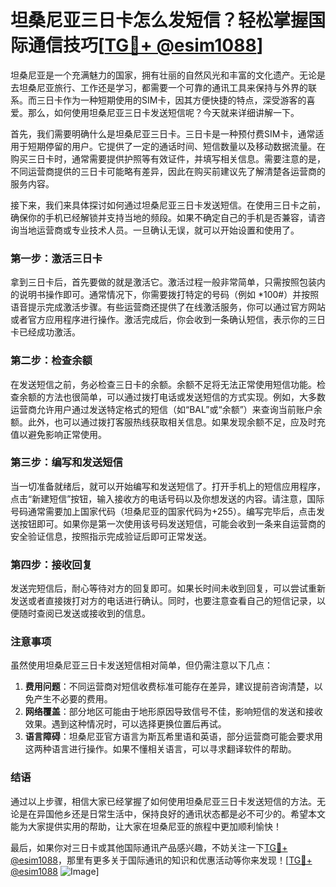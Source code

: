 # 坦桑尼亚三日卡怎么发短信？轻松掌握国际通信技巧[[TG💪+ @esim1088](https://t.me/s/esim1088)]

坦桑尼亚是一个充满魅力的国家，拥有壮丽的自然风光和丰富的文化遗产。无论是去坦桑尼亚旅行、工作还是学习，都需要一个可靠的通讯工具来保持与外界的联系。而三日卡作为一种短期使用的SIM卡，因其方便快捷的特点，深受游客的喜爱。那么，如何使用坦桑尼亚三日卡发送短信呢？今天就来详细讲解一下。

首先，我们需要明确什么是坦桑尼亚三日卡。三日卡是一种预付费SIM卡，通常适用于短期停留的用户。它提供了一定的通话时间、短信数量以及移动数据流量。在购买三日卡时，通常需要提供护照等有效证件，并填写相关信息。需要注意的是，不同运营商提供的三日卡可能略有差异，因此在购买前建议先了解清楚各运营商的服务内容。

接下来，我们来具体探讨如何通过坦桑尼亚三日卡发送短信。在使用三日卡之前，确保你的手机已经解锁并支持当地的频段。如果不确定自己的手机是否兼容，请咨询当地运营商或专业技术人员。一旦确认无误，就可以开始设置和使用了。

### 第一步：激活三日卡

拿到三日卡后，首先要做的就是激活它。激活过程一般非常简单，只需按照包装内的说明书操作即可。通常情况下，你需要拨打特定的号码（例如 *100#）并按照语音提示完成激活步骤。有些运营商还提供了在线激活服务，你可以通过官方网站或者官方应用程序进行操作。激活完成后，你会收到一条确认短信，表示你的三日卡已经成功激活。

### 第二步：检查余额

在发送短信之前，务必检查三日卡的余额。余额不足将无法正常使用短信功能。检查余额的方法也很简单，可以通过拨打电话或发送短信的方式实现。例如，大多数运营商允许用户通过发送特定格式的短信（如“BAL”或“余额”）来查询当前账户余额。此外，也可以通过拨打客服热线获取相关信息。如果发现余额不足，应及时充值以避免影响正常使用。

### 第三步：编写和发送短信

当一切准备就绪后，就可以开始编写和发送短信了。打开手机上的短信应用程序，点击“新建短信”按钮，输入接收方的电话号码以及你想发送的内容。请注意，国际号码通常需要加上国家代码（坦桑尼亚的国家代码为+255）。编写完毕后，点击发送按钮即可。如果你是第一次使用该号码发送短信，可能会收到一条来自运营商的安全验证信息，按照指示完成验证后即可正常发送。

### 第四步：接收回复

发送完短信后，耐心等待对方的回复即可。如果长时间未收到回复，可以尝试重新发送或者直接拨打对方的电话进行确认。同时，也要注意查看自己的短信记录，以便随时查阅已发送或接收到的信息。

### 注意事项

虽然使用坦桑尼亚三日卡发送短信相对简单，但仍需注意以下几点：

1. **费用问题**：不同运营商对短信收费标准可能存在差异，建议提前咨询清楚，以免产生不必要的费用。
2. **网络覆盖**：部分地区可能由于地形原因导致信号不佳，影响短信的发送和接收效果。遇到这种情况时，可以选择更换位置后再试。
3. **语言障碍**：坦桑尼亚官方语言为斯瓦希里语和英语，部分运营商可能会要求用这两种语言进行操作。如果不懂相关语言，可以寻求翻译软件的帮助。

### 结语

通过以上步骤，相信大家已经掌握了如何使用坦桑尼亚三日卡发送短信的方法。无论是在异国他乡还是日常生活中，保持良好的通讯状态都是必不可少的。希望本文能为大家提供实用的帮助，让大家在坦桑尼亚的旅程中更加顺利愉快！

最后，如果你对三日卡或其他国际通讯产品感兴趣，不妨关注一下[TG💪+ @esim1088](https://t.me/s/esim1088)，那里有更多关于国际通讯的知识和优惠活动等你来发现！[[TG💪+ @esim1088](https://t.me/s/esim1088) ![Image](https://i.postimg.cc/4NQfJmqS/Snipaste-2025-05-13-00-14-12.png)]